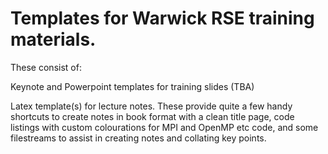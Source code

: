 # Templates for Warwick RSE training materials.

These consist of:

Keynote and Powerpoint templates for training slides (TBA)

Latex template(s) for lecture notes. These provide quite a few handy
shortcuts to create notes in book format with a clean title page,
code listings with custom colourations for MPI and OpenMP etc code,
and some filestreams to assist in creating notes and collating key
points.
